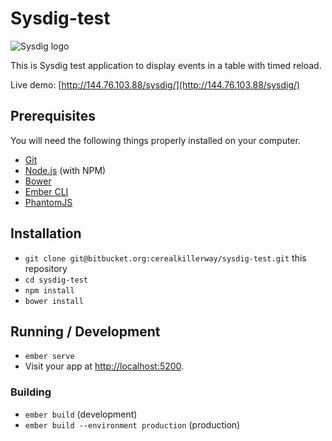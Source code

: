 # Sysdig-test
![Sysdig logo](http://www.sysdig.org/assets/img/sysdig_white.svg)

This is Sysdig test application to display events in a table with timed reload.

Live demo: [http://144.76.103.88/sysdig/](http://144.76.103.88/sysdig/)

## Prerequisites

You will need the following things properly installed on your computer.

* [Git](http://git-scm.com/)
* [Node.js](http://nodejs.org/) (with NPM)
* [Bower](http://bower.io/)
* [Ember CLI](http://ember-cli.com/)
* [PhantomJS](http://phantomjs.org/)

## Installation

* `git clone git@bitbucket.org:cerealkillerway/sysdig-test.git` this repository
* `cd sysdig-test`
* `npm install`
* `bower install`

## Running / Development

* `ember serve`
* Visit your app at [http://localhost:5200](http://localhost:5200).


### Building

* `ember build` (development)
* `ember build --environment production` (production)
